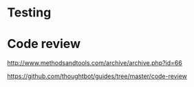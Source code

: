 # Testing

# Code review

http://www.methodsandtools.com/archive/archive.php?id=66

https://github.com/thoughtbot/guides/tree/master/code-review
